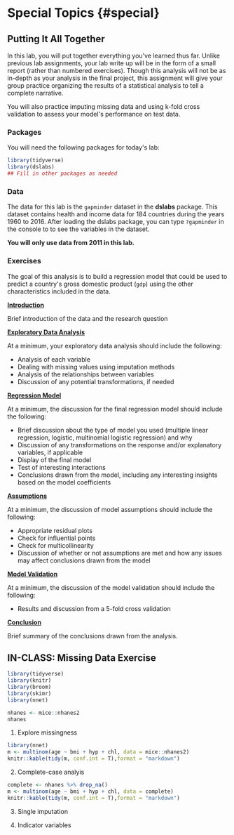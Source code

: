 # Special Topics {#special}


## Putting It All Together 



In this lab, you will put together everything you've learned thus far. Unlike previous lab assignments, your lab write up will be in the form of a small report (rather than numbered exercises). Though this analysis will not be as in-depth as your analysis in the final project, this assignment will give your group practice organizing the results of a statistical analysis to tell a complete narrative. 

You will also practice imputing missing data and using k-fold cross validation to assess your model's performance on test data.

### Packages

You will need the following packages for today's lab: 


```r
library(tidyverse)
library(dslabs)
## Fill in other packages as needed
```

### Data

The data for this lab is the `gapminder` dataset in the **dslabs** package. This dataset contains health and income data for 184 countries during the years 1960 to 2016. After loading the dslabs package, you can type `?gapminder` in the console to to see the variables in the dataset. 

**You will only use data from 2011 in this lab.** 

### Exercises

The goal of this analysis is to build a regression model that could be used to predict a country's gross domestic product (`gdp`) using the other characteristics included in the data. 

**<u>Introduction</u>**

Brief introduction of the data and the research question

**<u>Exploratory Data Analysis</u>** 

At a minimum, your exploratory data analysis should include the following: 

- Analysis of each variable 
- Dealing with missing values using imputation methods
- Analysis of the relationships between variables
- Discussion of any potential transformations, if needed

**<u>Regression Model</u>**

At a minimum, the discussion for the final regression model should include the following: 

- Brief discussion about the type of model you used (multiple linear regression, logistic, multinomial logistic regression) and why
- Discussion of any transformations on the response and/or explanatory variables, if applicable 
- Display of the final model
- Test of interesting interactions
- Conclusions drawn from the model, including any interesting insights based on the model coefficients

**<u>Assumptions</u>**

At a minimum, the discussion of model assumptions should include the following: 

- Appropriate residual plots
- Check for influential points
- Check for multicollinearity 
- Discussion of whether or not assumptions are met and how any issues may affect conclusions drawn from the model

**<u>Model Validation</u>** 

At a minimum, the discussion of the model validation should include the following: 

- Results and discussion from a 5-fold cross validation 

**<u>Conclusion</u>**

Brief summary of the conclusions drawn from the analysis.

## IN-CLASS: Missing Data Exercise





```r
library(tidyverse)
library(knitr)
library(broom)
library(skimr)
library(nnet)
```


```r
nhanes <- mice::nhanes2
nhanes
```

1. Explore missingness 


```r
library(nnet)
m <- multinom(age ~ bmi + hyp + chl, data = mice::nhanes2)
knitr::kable(tidy(m, conf.int = T),format = "markdown")
```


2. Complete-case analyis


```r
complete <- nhanes %>% drop_na()
m <- multinom(age ~ bmi + hyp + chl, data = complete)
knitr::kable(tidy(m, conf.int = T),format = "markdown")
```


3. Single imputation 




4. Indicator variables






